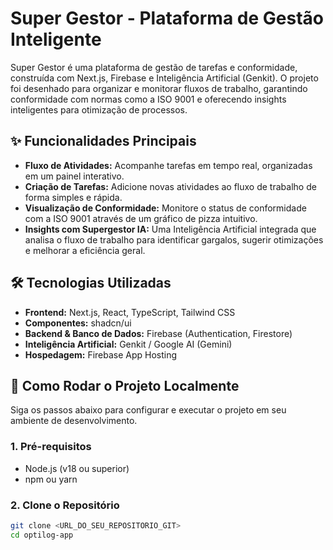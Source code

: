 # Super Gestor - Plataforma de Gestão Inteligente

Super Gestor é uma plataforma de gestão de tarefas e conformidade, construída com Next.js, Firebase e Inteligência Artificial (Genkit). O projeto foi desenhado para organizar e monitorar fluxos de trabalho, garantindo conformidade com normas como a ISO 9001 e oferecendo insights inteligentes para otimização de processos.

## ✨ Funcionalidades Principais

-   **Fluxo de Atividades:** Acompanhe tarefas em tempo real, organizadas em um painel interativo.
-   **Criação de Tarefas:** Adicione novas atividades ao fluxo de trabalho de forma simples e rápida.
-   **Visualização de Conformidade:** Monitore o status de conformidade com a ISO 9001 através de um gráfico de pizza intuitivo.
-   **Insights com Supergestor IA:** Uma Inteligência Artificial integrada que analisa o fluxo de trabalho para identificar gargalos, sugerir otimizações e melhorar a eficiência geral.

## 🛠️ Tecnologias Utilizadas

-   **Frontend:** Next.js, React, TypeScript, Tailwind CSS
-   **Componentes:** shadcn/ui
-   **Backend & Banco de Dados:** Firebase (Authentication, Firestore)
-   **Inteligência Artificial:** Genkit / Google AI (Gemini)
-   **Hospedagem:** Firebase App Hosting

## 🚀 Como Rodar o Projeto Localmente

Siga os passos abaixo para configurar e executar o projeto em seu ambiente de desenvolvimento.

### 1. Pré-requisitos

-   Node.js (v18 ou superior)
-   npm ou yarn

### 2. Clone o Repositório

```bash
git clone <URL_DO_SEU_REPOSITORIO_GIT>
cd optilog-app
